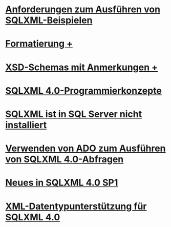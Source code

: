 # [Anforderungen zum Ausführen von SQLXML-Beispielen](requirements-for-running-sqlxml-examples.md)

# [Formatierung +](../../relational-databases/sqlxml/formatting/client-side-and-server-side-formatting-sqlxml-4-0.md)
# [XSD-Schemas mit Anmerkungen +](../../relational-databases/sqlxml/annotated-xsd-schemas/annotated-xsd-schemas-in-sqlxml-4-0.md)

# [SQLXML 4.0-Programmierkonzepte](sqlxml-4-0-programming-concepts.md)
# [SQLXML ist in SQL Server nicht installiert](sqlxml-is-not-installed-in-sql-server.md)
# [Verwenden von ADO zum Ausführen von SQLXML 4.0-Abfragen](using-ado-to-execute-sqlxml-4-0-queries.md)
# [Neues in SQLXML 4.0 SP1](what-s-new-in-sqlxml-4-0-sp1.md)
# [XML-Datentypunterstützung für SQLXML 4.0](xml-data-type-support-in-sqlxml-4-0.md)
